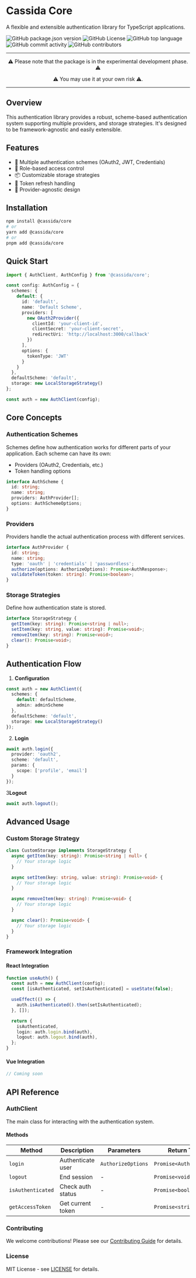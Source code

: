# Cassida Core
A flexible and extensible authentication library for TypeScript applications.

![GitHub package.json version](https://img.shields.io/github/package-json/v/ReysinProject/cassyda)
![GitHub License](https://img.shields.io/github/license/ReysinProject/cassyda)
![GitHub top language](https://img.shields.io/github/languages/top/ReysinProject/cassyda)
![GitHub commit activity](https://img.shields.io/github/commit-activity/y/ReysinProject/cassyda)
![GitHub contributors](https://img.shields.io/github/contributors-anon/ReysinProject/cassyda)


---

<p align="center">⚠️ Please note that the package is in the experimental development phase. ⚠️</p>
<p align="center">⚠️ You may use it at your own risk ⚠️. </p>

---


## Overview
This authentication library provides a robust, scheme-based authentication system supporting multiple providers, and storage strategies. It's designed to be framework-agnostic and easily extensible.

## Features
- 🔐 Multiple authentication schemes (OAuth2, JWT, Credentials)
- 👥 Role-based access control
- 📦 Customizable storage strategies
- 🔄 Token refresh handling
- 🎯 Provider-agnostic design

## Installation

```bash
npm install @cassida/core
# or
yarn add @cassida/core
# or
pnpm add @cassida/core
```

## Quick Start

```typescript
import { AuthClient, AuthConfig } from '@cassida/core';

const config: AuthConfig = {
  schemes: {
    default: {
      id: 'default',
      name: 'Default Scheme',
      providers: [
        new OAuth2Provider({
          clientId: 'your-client-id',
          clientSecret: 'your-client-secret',
          redirectUri: 'http://localhost:3000/callback'
        })
      ],
      options: {
        tokenType: 'JWT'
      }
    }
  },
  defaultScheme: 'default',
  storage: new LocalStorageStrategy()
};

const auth = new AuthClient(config);
```

## Core Concepts

### Authentication Schemes
Schemes define how authentication works for different parts of your application. Each scheme can have its own:
- Providers (OAuth2, Credentials, etc.)
- Token handling options

```typescript
interface AuthScheme {
  id: string;
  name: string;
  providers: AuthProvider[];
  options: AuthSchemeOptions;
}
```

### Providers
Providers handle the actual authentication process with different services.

```typescript
interface AuthProvider {
  id: string;
  name: string;
  type: 'oauth' | 'credentials' | 'passwordless';
  authorize(options: AuthorizeOptions): Promise<AuthResponse>;
  validateToken(token: string): Promise<boolean>;
}
```

### Storage Strategies
Define how authentication state is stored.

```typescript
interface StorageStrategy {
  getItem(key: string): Promise<string | null>;
  setItem(key: string, value: string): Promise<void>;
  removeItem(key: string): Promise<void>;
  clear(): Promise<void>;
}
```

## Authentication Flow

1. **Configuration**
```typescript
const auth = new AuthClient({
  schemes: {
    default: defaultScheme,
    admin: adminScheme
  },
  defaultScheme: 'default',
  storage: new LocalStorageStrategy()
});
```

2. **Login**
```typescript
await auth.login({
  provider: 'oauth2',
  scheme: 'default',
  params: {
    scope: ['profile', 'email']
  }
});
```

3**Logout**
```typescript
await auth.logout();
```

## Advanced Usage

### Custom Storage Strategy
```typescript
class CustomStorage implements StorageStrategy {
  async getItem(key: string): Promise<string | null> {
    // Your storage logic
  }

  async setItem(key: string, value: string): Promise<void> {
    // Your storage logic
  }

  async removeItem(key: string): Promise<void> {
    // Your storage logic
  }

  async clear(): Promise<void> {
    // Your storage logic
  }
}
```

### Framework Integration

#### React Integration
```typescript
function useAuth() {
  const auth = new AuthClient(config);
  const [isAuthenticated, setIsAuthenticated] = useState(false);

  useEffect(() => {
    auth.isAuthenticated().then(setIsAuthenticated);
  }, []);

  return {
    isAuthenticated,
    login: auth.login.bind(auth),
    logout: auth.logout.bind(auth),
  };
}
```

#### Vue Integration
```typescript
// Coming soon
```

## API Reference

### AuthClient
The main class for interacting with the authentication system.

#### Methods

| Method            | Description       | Parameters         | Return Type             |
|-------------------|-------------------|--------------------|-------------------------|
| `login`           | Authenticate user | `AuthorizeOptions` | `Promise<AuthResponse>` |
| `logout`          | End session       | -                  | `Promise<void>`         |
| `isAuthenticated` | Check auth status | -                  | `Promise<boolean>`      |
| `getAccessToken`  | Get current token | -                  | `Promise<string>`       |

### Contributing
We welcome contributions! Please see our [Contributing Guide](CONTRIBUTING.md) for details.

### License
MIT License - see [LICENSE](LICENSE) for details.
